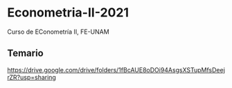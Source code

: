 # Econometria-II-2021
Curso de EConometría II, FE-UNAM

## Temario






https://drive.google.com/drive/folders/1fBcAUE8oDOi94AsgsXSTupMfsDeejrZR?usp=sharing
